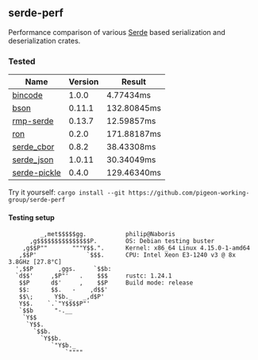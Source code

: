 ## serde-perf
Performance comparison of various [Serde](https://github.com/serde-rs/serde) based serialization and deserialization crates.

### Tested
|Name|Version|Result|
|----|-------|------|
|[bincode](https://github.com/TyOverby/bincode)|1.0.0|4.77434ms|
|[bson](https://github.com/zonyitoo/bson-rs)|0.11.1|132.80845ms|
|[rmp-serde](https://github.com/3Hren/msgpack-rust)|0.13.7|12.59857ms|
|[ron](https://github.com/ron-rs/ron)|0.2.0|171.88187ms|
|[serde_cbor](https://github.com/pyfisch/cbor)|0.8.2|38.43308ms|
|[serde_json](https://github.com/serde-rs/json)|1.0.11|30.34049ms|
|[serde-pickle](https://github.com/birkenfeld/serde-pickle)|0.4.0|129.46340ms|

Try it yourself: `cargo install --git https://github.com/pigeon-working-group/serde-perf`

#### Testing setup
```
         _,met$$$$$gg.           philip@Naboris
      ,g$$$$$$$$$$$$$$$P.        OS: Debian testing buster
    ,g$$P""       """Y$$.".      Kernel: x86_64 Linux 4.15.0-1-amd64
   ,$$P'              `$$$.      CPU: Intel Xeon E3-1240 v3 @ 8x 3.8GHz [27.8°C]
  ',$$P       ,ggs.     `$$b:    
  `d$$'     ,$P"'   .    $$$	 rustc: 1.24.1
   $$P      d$'     ,    $$P     Build mode: release
   $$:      $$.   -    ,d$$'
   $$\;      Y$b._   _,d$P'
   Y$$.    `.`"Y$$$$P"'
   `$$b      "-.__
    `Y$$
     `Y$$.
       `$$b.
         `Y$$b.
            `"Y$b._
                `""""
```